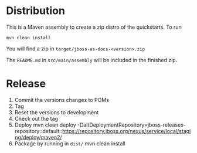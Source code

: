 Distribution
============

This is a Maven assembly to create a zip distro of the quickstarts. To run 

    mvn clean install

You will find a zip in `target/jboss-as-docs-<version>.zip`

The `README.md` in `src/main/assembly` will be included in the finished zip.


Release
=======

1. Commit the versions changes to POMs
2. Tag
3. Reset the versions to development
4. Check out the tag
5. Deploy 
    mvn clean deploy -DaltDeploymentRepository=jboss-releases-repository::default::https://repository.jboss.org/nexus/service/local/staging/deploy/maven2/
6. Package by running in `dist/`
    mvn clean install
